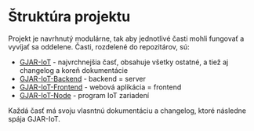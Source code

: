# Štruktúra projektu

Projekt je navrhnutý modulárne, tak aby jednotlivé časti mohli fungovať a vyvíjať sa oddelene. Časti, rozdelené do repozitárov, sú:

- [GJAR-IoT](https://github.com/GJAR-IoT/GJAR-IoT) - najvrchnejšia časť, obsahuje všetky ostatné, a tiež aj changelog a koreň dokumentácie
- [GJAR-IoT-Backend](https://github.com/GJAR-IoT/GJAR-IoT-Backend) - backend = server
- [GJAR-IoT-Frontend](https://github.com/GJAR-IoT/GJAR-IoT-Frontend) - webová aplikácia = frontend
- [GJAR-IoT-Node](https://github.com/GJAR-IoT/GJAR-IoT-Node) - program IoT zariadení

Každá časť má svoju vlasntnú dokumentáciu a changelog, ktoré následne spája GJAR-IoT.
